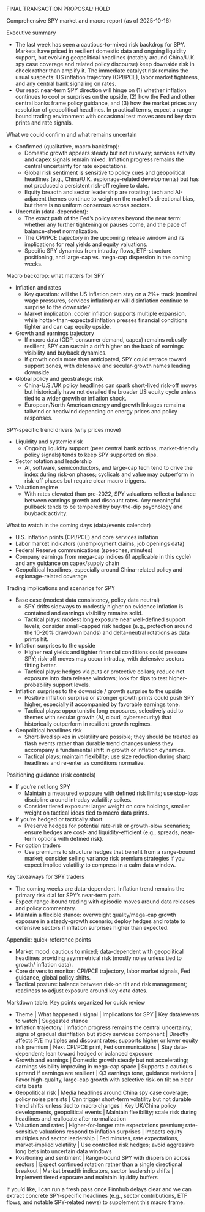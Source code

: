 FINAL TRANSACTION PROPOSAL: HOLD

Comprehensive SPY market and macro report (as of 2025-10-16)

Executive summary
- The last week has seen a cautious-to-mixed risk backdrop for SPY. Markets have priced in resilient domestic data and ongoing liquidity support, but evolving geopolitical headlines (notably around China/U.K. spy case coverage and related policy discourse) keep downside risk in check rather than amplify it. The immediate catalyst risk remains the usual suspects: US inflation trajectory (CPI/PCE), labor market tightness, and any central bank signaling on rates.
- Our read: near-term SPY direction will hinge on (1) whether inflation continues to cool or surprises on the upside, (2) how the Fed and other central banks frame policy guidance, and (3) how the market prices any resolution of geopolitical headlines. In practical terms, expect a range-bound trading environment with occasional test moves around key data prints and rate signals.

What we could confirm and what remains uncertain
- Confirmed (qualitative, macro backdrop):
  - Domestic growth appears steady but not runaway; services activity and capex signals remain mixed. Inflation progress remains the central uncertainty for rate expectations.
  - Global risk sentiment is sensitive to policy cues and geopolitical headlines (e.g., China/U.K. espionage-related developments) but has not produced a persistent risk-off regime to date.
  - Equity breadth and sector leadership are rotating; tech and AI-adjacent themes continue to weigh on the market’s directional bias, but there is no uniform consensus across sectors.
- Uncertain (data-dependent):
  - The exact path of the Fed’s policy rates beyond the near term: whether any further tightening or pauses come, and the pace of balance-sheet normalization.
  - The CPI/PCE trajectory in the upcoming release window and its implications for real yields and equity valuations.
  - Specific SPY dynamics from intraday flows, ETF-structure positioning, and large-cap vs. mega-cap dispersion in the coming weeks.

Macro backdrop: what matters for SPY
- Inflation and rates
  - Key question: will the US inflation path stay on a 2%+ track (nominal wage pressures, services inflation) or will disinflation continue to surprise to the downside?
  - Market implication: cooler inflation supports multiple expansion, while hotter-than-expected inflation presses financial conditions tighter and can cap equity upside.
- Growth and earnings trajectory
  - If macro data (GDP, consumer demand, capex) remains robustly resilient, SPY can sustain a drift higher on the back of earnings visibility and buyback dynamics.
  - If growth cools more than anticipated, SPY could retrace toward support zones, with defensive and secular-growth names leading downside.
- Global policy and geostrategic risk
  - China-U.S./UK policy headlines can spark short-lived risk-off moves but historically have not derailed the broader US equity cycle unless tied to a wider growth or inflation shock.
  - European/North American energy and growth linkages remain a tailwind or headwind depending on energy prices and policy responses.

SPY-specific trend drivers (why prices move)
- Liquidity and systemic risk
  - Ongoing liquidity support (peer central bank actions, market-friendly policy signals) tends to keep SPY supported on dips.
- Sector rotation and leadership
  - AI, software, semiconductors, and large-cap tech tend to drive the index during risk-on phases; cyclicals and value may outperform in risk-off phases but require clear macro triggers.
- Valuation regime
  - With rates elevated than pre-2022, SPY valuations reflect a balance between earnings growth and discount rates. Any meaningful pullback tends to be tempered by buy-the-dip psychology and buyback activity.

What to watch in the coming days (data/events calendar)
- U.S. inflation prints (CPI/PCE) and core services inflation
- Labor market indicators (unemployment claims, job openings data)
- Federal Reserve communications (speeches, minutes)
- Company earnings from mega-cap indices (if applicable in this cycle) and any guidance on capex/supply chain
- Geopolitical headlines, especially around China-related policy and espionage-related coverage

Trading implications and scenarios for SPY
- Base case (modest data consistency, policy data neutral)
  - SPY drifts sideways to modestly higher on evidence inflation is contained and earnings visibility remains solid.
  - Tactical plays: modest long exposure near well-defined support levels; consider small-capped risk hedges (e.g., protection around the 10-20% drawdown bands) and delta-neutral rotations as data prints hit.
- Inflation surprises to the upside
  - Higher real yields and tighter financial conditions could pressure SPY; risk-off moves may occur intraday, with defensive sectors fitting better.
  - Tactical plays: hedges via puts or protective collars; reduce net exposure into data release windows; look for dips to test higher-probability support levels.
- Inflation surprises to the downside / growth surprise to the upside
  - Positive inflation surprise or stronger growth prints could push SPY higher, especially if accompanied by favorable earnings tone.
  - Tactical plays: opportunistic long exposures, selectively add to themes with secular growth (AI, cloud, cybersecurity) that historically outperform in resilient growth regimes.
- Geopolitical headlines risk
  - Short-lived spikes in volatility are possible; they should be treated as flash events rather than durable trend changes unless they accompany a fundamental shift in growth or inflation dynamics.
  - Tactical plays: maintain flexibility; use size reduction during sharp headlines and re-enter as conditions normalize.

Positioning guidance (risk controls)
- If you’re net long SPY
  - Maintain a measured exposure with defined risk limits; use stop-loss discipline around intraday volatility spikes.
  - Consider tiered exposure: larger weight on core holdings, smaller weight on tactical ideas tied to macro data prints.
- If you’re hedged or tactically short
  - Preserve hedges for potential rate-risk or growth-slow scenarios; ensure hedges are cost- and liquidity-efficient (e.g., spreads, near-term options with defined risk).
- For option traders
  - Use premiums to structure hedges that benefit from a range-bound market; consider selling variance risk premium strategies if you expect implied volatility to compress in a calm data window.

Key takeaways for SPY traders
- The coming weeks are data-dependent. Inflation trend remains the primary risk dial for SPY’s near-term path.
- Expect range-bound trading with episodic moves around data releases and policy commentary.
- Maintain a flexible stance: overweight quality/mega-cap growth exposure in a steady-growth scenario; deploy hedges and rotate to defensive sectors if inflation surprises higher than expected.

Appendix: quick-reference points
- Market mood: cautious to mixed; data-dependent with geopolitical headlines providing asymmetrical risk (mostly noise unless tied to growth/ inflation data).
- Core drivers to monitor: CPI/PCE trajectory, labor market signals, Fed guidance, global policy shifts.
- Tactical posture: balance between risk-on tilt and risk management; readiness to adjust exposure around key data dates.

Markdown table: Key points organized for quick review
- Theme | What happened / signal | Implications for SPY | Key data/events to watch | Suggested stance
- Inflation trajectory | Inflation progress remains the central uncertainty; signs of gradual disinflation but sticky services component | Directly affects P/E multiples and discount rates; supports higher or lower equity risk premium | Next CPI/PCE print, Fed communications | Stay data-dependent; lean toward hedged or balanced exposure
- Growth and earnings | Domestic growth steady but not accelerating; earnings visibility improving in mega-cap space | Supports a cautious uptrend if earnings are resilient | Q3 earnings tone, guidance revisions | Favor high-quality, large-cap growth with selective risk-on tilt on clear data beats
- Geopolitical risk | Media headlines around China spy case coverage; policy noise persists | Can trigger short-term volatility but not durable trend shifts unless tied to macro changes | Key UK/China policy developments, geopolitical events | Maintain flexibility; scale risk during headlines and reallocate after normalization
- Valuation and rates | Higher-for-longer rate expectations premium; rate-sensitive valuations respond to inflation surprises | Impacts equity multiples and sector leadership | Fed minutes, rate expectations, market-implied volatility | Use controlled risk hedges; avoid aggressive long bets into uncertain data windows
- Positioning and sentiment | Range-bound SPY with dispersion across sectors | Expect continued rotation rather than a single directional breakout | Market breadth indicators, sector leadership shifts | Implement tiered exposure and maintain liquidity buffers

If you’d like, I can run a fresh pass once Finnhub delays clear and we can extract concrete SPY-specific headlines (e.g., sector contributions, ETF flows, and notable SPY-related news) to supplement this macro frame.